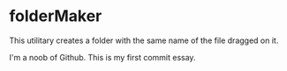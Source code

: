 # folderMaker
This utilitary creates a folder with the same name of the file dragged on it.

I'm a noob of Github. This is my first commit essay.
